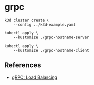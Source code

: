 # grpc

```
k3d cluster create \
    --config ../k3d-example.yaml
```

```
kubectl apply \
    --kustomize ./grpc-hostname-server
```

```
kubectl apply \
    --kustomize ./grpc-hostname-client
```

## References

* [gRPC: Load Balancing](https://github.com/grpc/grpc-go/tree/b0d120384670bde5a2fa830d65e43b250c24d8fd/examples/features/load_balancing)
